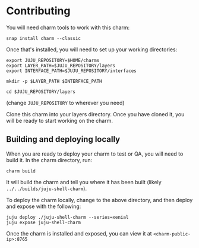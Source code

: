 # Contributing


You will need charm tools to work with this charm:

    snap install charm --classic

Once that's installed, you will need to set up your working directories:

    export JUJU_REPOSITORY=$HOME/charms
    export LAYER_PATH=$JUJU_REPOSITORY/layers
    export INTERFACE_PATH=$JUJU_REPOSITORY/interfaces

    mkdir -p $LAYER_PATH $INTERFACE_PATH

    cd $JUJU_REPOSITORY/layers

(change `JUJU_REPOSITORY` to wherever you need)

Clone this charm into your layers directory. Once you have cloned it, you will
be ready to start working on the charm.

## Building and deploying locally

When you are ready to deploy your charm to test or QA, you will need to build
it. In the charm directory, run:

    charm build

It will build the charm and tell you where it has been built (likely
`../../builds/juju-shell-charm`).

To deploy the charm locally, change to the above directory, and then deploy and
expose with the following:

    juju deploy ./juju-shell-charm --series=xenial
    juju expose juju-shell-charm

Once the charm is installed and exposed, you can view it at
`<charm-public-ip>:8765`
